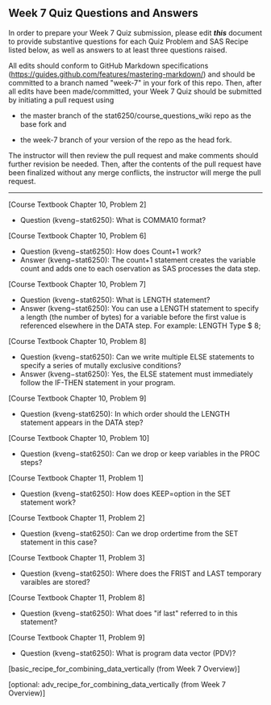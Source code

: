 ## Week 7 Quiz Questions and Answers

In order to prepare your Week 7 Quiz submission, please edit ***this*** document to provide substantive questions for each Quiz Problem and SAS Recipe listed below, as well as answers to at least three questions raised.

All edits should conform to GitHub Markdown specifications (https://guides.github.com/features/mastering-markdown/) and should be committed to a branch named "week-7" in your fork of this repo. Then, after all edits have been made/committed, your Week 7 Quiz should be submitted by initiating a pull request using

- the master branch of the stat6250/course_questions_wiki repo as the base fork and

- the week-7 branch of your version of the repo as the head fork.

The instructor will then review the pull request and make comments should further revision be needed. Then, after the contents of the pull request have been finalized without any merge conflicts, the instructor will merge the pull request.

********************************************************************************



[Course Textbook Chapter 10, Problem 2]
- Question (kveng−stat6250): What is COMMA10 format?


[Course Textbook Chapter 10, Problem 6]
- Question (kveng−stat6250): How does Count+1 work?
- Answer (kveng−stat6250): The count+1 statement creates the variable count and adds one to each oservation as SAS processes the data step.


[Course Textbook Chapter 10, Problem 7]
- Question (kveng−stat6250): What is LENGTH statement?
- Answer (kveng−stat6250): You can use a LENGTH statement to specify a length (the number of bytes) for a variable before the first value is referenced elsewhere in the DATA step. For example: LENGTH Type $ 8;

[Course Textbook Chapter 10, Problem 8]
- Question (kveng−stat6250): Can we write multiple ELSE statements to specify a series of mutally exclusive conditions?
- Answer (kveng−stat6250): Yes, the ELSE statement must immediately follow the IF-THEN statement in your program.


[Course Textbook Chapter 10, Problem 9]
- Question (kveng-stat6250): In which order should the LENGTH statement appears in the DATA step?


[Course Textbook Chapter 10, Problem 10]
- Question (kveng−stat6250): Can we drop or keep variables in the PROC steps?


[Course Textbook Chapter 11, Problem 1]
- Question (kveng−stat6250): How does KEEP=option in the SET statement work?


[Course Textbook Chapter 11, Problem 2]
- Question (kveng−stat6250): Can we drop ordertime from the SET statement in this case?


[Course Textbook Chapter 11, Problem 3]
- Question (kveng−stat6250): Where does the FRIST and LAST temporary varaibles are stored?


[Course Textbook Chapter 11, Problem 8]
- Question (kveng−stat6250): What does "if last" referred to in this statement?


[Course Textbook Chapter 11, Problem 9]
- Question (kveng−stat6250): What is program data vector (PDV)?


[basic_recipe_for_combining_data_vertically (from Week 7 Overview)]



[optional: adv_recipe_for_combining_data_vertically (from Week 7 Overview)]


